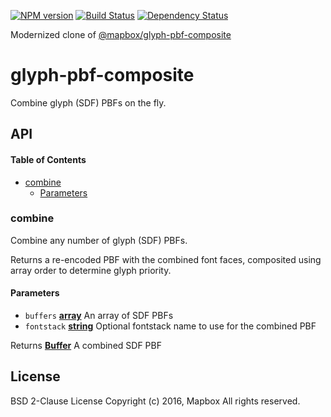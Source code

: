 [![NPM version][npm-image]][npm-url]
[![Build Status][build-image]][build-url]
[![Dependency Status][deps-image]][deps-url]

Modernized clone of [@mapbox/glyph-pbf-composite]

# glyph-pbf-composite

Combine glyph (SDF) PBFs on the fly.

## API

<!-- Generated by documentation.js. Update this documentation by updating the source code. -->

#### Table of Contents

*   [combine](#combine)
    *   [Parameters](#parameters)

### combine

Combine any number of glyph (SDF) PBFs.

Returns a re-encoded PBF with the combined font faces, composited using array order
to determine glyph priority.

#### Parameters

*   `buffers` **[array](https://developer.mozilla.org/docs/Web/JavaScript/Reference/Global_Objects/Array)** An array of SDF PBFs
*   `fontstack` **[string](https://developer.mozilla.org/docs/Web/JavaScript/Reference/Global_Objects/String)** Optional fontstack name to use for the combined PBF

Returns **[Buffer](https://nodejs.org/api/buffer.html)** A combined SDF PBF

## License

BSD 2-Clause License
Copyright (c) 2016, Mapbox
All rights reserved.

[@mapbox/glyph-pbf-composite]: https://npmjs.org/package/@mapbox/glyph-pbf-composite

[npm-image]: https://img.shields.io/npm/v/@furkot/glyph-pbf-composite
[npm-url]: https://npmjs.org/package/@furkot/glyph-pbf-composite

[build-url]: https://github.com/furkot/glyph-pbf-composite/actions/workflows/check.yaml
[build-image]: https://img.shields.io/github/actions/workflow/status/furkot/glyph-pbf-composite/check.yaml?branch=main

[deps-image]: https://img.shields.io/librariesio/release/npm/@furkot/glyph-pbf-composite
[deps-url]: https://libraries.io/npm/@furkot%2Fglyph-pbf-composite
